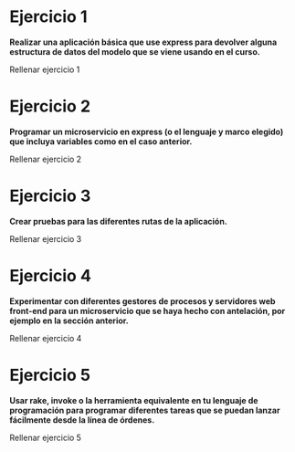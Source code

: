 # Ejercicio 1

**Realizar una aplicación básica que use express para devolver alguna estructura de datos del modelo que se viene usando en el curso.**


Rellenar ejercicio 1


# Ejercicio 2

**Programar un microservicio en express (o el lenguaje y marco elegido) que incluya variables como en el caso anterior.**


Rellenar ejercicio 2


# Ejercicio 3

**Crear pruebas para las diferentes rutas de la aplicación.**

Rellenar ejercicio 3


# Ejercicio 4

**Experimentar con diferentes gestores de procesos y servidores web front-end para un microservicio que se haya hecho con antelación, por ejemplo en la sección anterior.**


Rellenar ejercicio 4


# Ejercicio 5

**Usar rake, invoke o la herramienta equivalente en tu lenguaje de programación para programar diferentes tareas que se puedan lanzar fácilmente desde la línea de órdenes.**


Rellenar ejercicio 5
